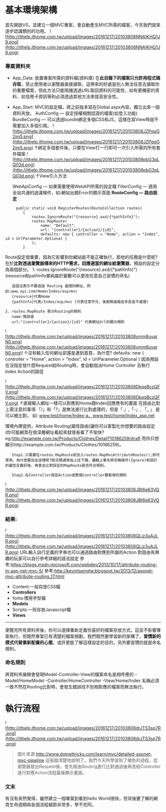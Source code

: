 # 基本環境架構
首先開啟VS，並建立一個MVC專案，會自動產生MVC所需的檔案，今天我們就來逐步認識類別的功用。
![http://ithelp.ithome.com.tw/upload/images/20161217/20103808NNAIKHQ1J9.png](http://ithelp.ithome.com.tw/upload/images/20161217/20103808NNAIKHQ1J9.png)

### 專案資料夾
- App_Data: 放置專案所需的資料檔(資料庫)
   在**此目錄下的檔案只允許用程式碼存取**，禁止使用者以瀏覽器直接讀取，這帶來的好處是別人無法任意去讀取你的重要檔案，但此方法只能阻擋透過URL取回資料的可能性，如有更機密的資料，如信用卡資訊等則必須透過其他方法來提高安全性。
- App_Start: MVC的設定檔，將之前版本寫在Global.aspx內容，獨立出來一個資料夾放。
    AuthConfig — 設定授權相關認證的檔案(如登入功能)
    BundleConfig — 可以透過bundle綁定多個CSS和JS，這樣在寫View時就不需要加入多個引用。 
    ![http://ithelp.ithome.com.tw/upload/images/20161217/20103808JZPqgG2im5.png](http://ithelp.ithome.com.tw/upload/images/20161217/20103808JZPqgG2im5.png)
    ↑綁定多個套件後，只要在View打一行即可一次引入所需的所有套件檔案
    ![http://ithelp.ithome.com.tw/upload/images/20161217/20103808pbG3qLQ03d.png](http://ithelp.ithome.com.tw/upload/images/20161217/20103808pbG3qLQ03d.png)
    ↑View引入方法
  
    WebApiConfig — 如果需要使用WebAPI所需的設定檔 
    FilterConfig — 適用全站共通的過濾條件，如:網站出錯Error的顯示頁面 
    **RouteConfig — 路由設定**


```
     public static void RegisterRoutes(RouteCollection routes)
        {
            routes.IgnoreRoute("{resource}.axd/{*pathInfo}");
            routes.MapRoute(
                name: "Default",
                url: "{controller}/{action}/{id}",
                defaults: new { controller = "Home", action = "Index", id = UrlParameter.Optional }
            );
        }
```
 
 Route設定很重要，因為它影響到你網站能不能正確執行，那他的任務是什麼呢?
    在於**比對透過瀏覽器傳來的HTTP需求，回應適當的網址給瀏覽器**，預設的設定分為兩個部分。
    1. routes.IgnoreRoute("{resource}.axd/{*pathInfo}")     
       (resource和pathInfo單純屬於變數可以更改任意自己習慣的命名)
    
       這語法表示不要透過 Routing 處理的網址，例如:www.xyz.com/Home/Index/asp/mvc
       {resource}代表Home
       {pathInfo}代表/Index/asp/mvc (代表任意字元，後面無論路徑多長皆不處理)   
       
    2. routes.MapRoute 表示Routing的規則
       name:預設值
       url:"{controller}/{action}/{id}" 代表網址Url的顯示規則
![http://ithelp.ithome.com.tw/upload/images/20161217/20103808ymm8uvarN0.png](http://ithelp.ithome.com.tw/upload/images/20161217/20103808ymm8uvarN0.png)!
       ↑沒有輸入任何網址卻還是連到首頁，為什麼?
       defaults: new { controller = "Home", action = "Index", id = UrlParameter.Optional }
       因為預設在沒指定發什麼Request給Routing時，會自動指派Home Controller 去執行Index Action的路徑
 
 
![http://ithelp.ithome.com.tw/upload/images/20161217/20103808DkqgBczQFV.png](http://ithelp.ithome.com.tw/upload/images/20161217/20103808DkqgBczQFV.png)
       ↑直接輸入網址一樣可以對應到Home跟Index回應應有的畫面
  在路由比對上需注意的事項
  「/」和「?」是無法進行比對處理的，但是「.」,「-」, 「_ 」 是可以被比對。
   如: www.test/home/Index-a、www.test/home/Index_asp.net 
   
   環境內建提供，Attribute Routing(屬性路由)讓你可以客製化你想要的路由設定
   (你可能網頁在很深層網址看起來就很長看了不愉快? 
   eg:http://example.com.tw/Products/Clothes/Detail?10186259/draft 
   而你只想顯示http://example.com.tw/Products/Clothes/10186259)。
   
       Step1.只需要在routes.MapRoute前加入routes.MapMvcAttributeRoutes();即可使用，為什麼要加在這裡呢?程式碼通常由上往下讀，邏輯上事先將忽略條件(Ignore)和設計的屬性定義好後，再拿去比對設定的MapRoute是否符合規則。
   
       Step2.在Controller設定Action或整個Controller要套用的規則
   ![http://ithelp.ithome.com.tw/upload/images/20161217/20103808JBt6e63VQR.png](http://ithelp.ithome.com.tw/upload/images/20161217/20103808JBt6e63VQR.png)
   
   ### 結果:
   ![http://ithelp.ithome.com.tw/upload/images/20161217/20103808QLiz3uAJLR.png](http://ithelp.ithome.com.tw/upload/images/20161217/20103808QLiz3uAJLR.png)
   URL輸入自行定義的字串也可以通過路由對應到所屬的Action
   對路由有興趣的玩家可以自行參考詳細的語法設定
   參考:https://blogs.msdn.microsoft.com/webdev/2013/10/17/attribute-routing-in-asp-net-mvc-5/
   參考:http://kevintsengtw.blogspot.tw/2013/12/aspnet-mvc-attribute-routing_17.html
      
  
- Content:一般存放CSS檔
- **Controllers**
- fonts:慣用字型檔
- **Models**
- Scripts:一班存放Javascript檔
- **Views**
-----
瀏覽完所有資料夾後，你可以選擇重新定義你喜好的檔案存放方式，這並不影響專案執行，但既然專案已有清楚的檔案規劃，我們既然要學習新的架構了，**習慣新的模式代替重新配置的心態**，或許更能了解這樣設定的目的，另外要習慣的就是命名規則。

### 命名規則
將資料夾展開會發現Model-Controller-View的檔案命名是相呼應的
-Model/HomeModel
-Controller/HomeController
-View/Home/Index
名稱必須一致不然在Routing比對時，會發生錯誤找不到相對應的檔案而無法執行。

# 執行流程
![http://ithelp.ithome.com.tw/upload/images/20161217/20103808drJTS3sp7R.png](http://ithelp.ithome.com.tw/upload/images/20161217/20103808drJTS3sp7R.png)
> 圖片來源:http://www.dotnettricks.com/learn/mvc/detailed-aspnet-mvc-pipeline
這張圖清楚地說明了，我們今天所學習到了橘色的過程，從瀏覽器發出Request後，會先經由Routing進行比對通過後再丟給Controller進行對應Action流程最後顯示畫面。

### 文末
有沒有突然覺得，雖然建立一個專案到看到hello World很快，但背後要了解的網頁生命週期與各個流程細節非常多，學不完阿。


